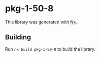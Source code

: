 # pkg-1-50-8

This library was generated with [Nx](https://nx.dev).

## Building

Run `nx build pkg-1-50-8` to build the library.
